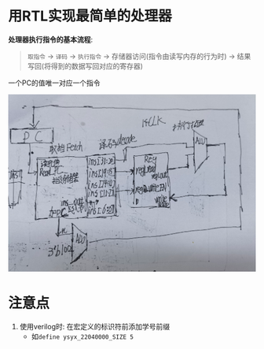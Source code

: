 # 用RTL实现最简单的处理器
**处理器执行指令的基本流程**:
> `取指令` -> `译码` -> `执行指令` -> 存储器访问(指令由读写内存的行为时) -> 结果写回(将得到的数据写回对应的寄存器)  

一个PC的值唯一对应一个指令  

![åª含addi指令的单周期处理器架构](img/只含addi指令的单周期处理器架构.png)
# 注意点
1. 使用verilog时: 在宏定义的标识符前添加学号前缀  
   - 如`define ysyx_22040000_SIZE 5`  


